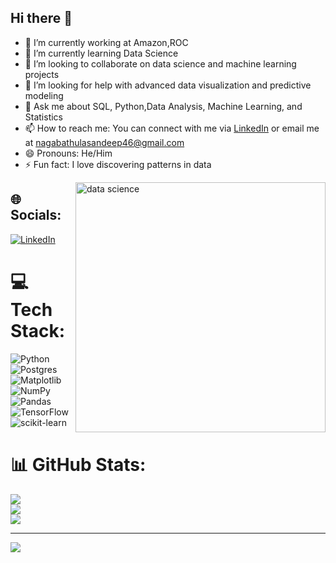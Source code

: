 ## Hi there 👋

<!--
**SandyCherry96/sandycherry96** is a ✨ _special_ ✨ repository because its `README.md` (this file) appears on your GitHub profile.

Here are some ideas to get you started:
-->

- 🔭 I’m currently working at Amazon,ROC
- 🌱 I’m currently learning Data Science
- 👯 I’m looking to collaborate on data science and machine learning projects
- 🤔 I’m looking for help with advanced data visualization and predictive modeling
- 💬 Ask me about SQL, Python,Data Analysis, Machine Learning, and Statistics
- 📫 How to reach me: You can connect with me via [LinkedIn](https://www.linkedin.com/in/contact-sandeepkumar/) or email me at nagabathulasandeep46@gmail.com
- 😄 Pronouns: He/Him
- ⚡ Fun fact: I love discovering patterns in data

<img align="right" alt="data science" width="400" src="https://www.aalpha.net/wp-content/uploads/2019/10/data-science-giphy.gif">  



## 🌐 Socials:
[![LinkedIn](https://img.shields.io/badge/LinkedIn-%230077B5.svg?logo=linkedin&logoColor=white)](https://linkedin.com/in/contact-sandeepkumar) 

# 💻 Tech Stack:
![Python](https://img.shields.io/badge/python-3670A0?style=for-the-badge&logo=python&logoColor=ffdd54) ![Postgres](https://img.shields.io/badge/postgres-%23316192.svg?style=for-the-badge&logo=postgresql&logoColor=white) ![Matplotlib](https://img.shields.io/badge/Matplotlib-%23ffffff.svg?style=for-the-badge&logo=Matplotlib&logoColor=black) ![NumPy](https://img.shields.io/badge/numpy-%23013243.svg?style=for-the-badge&logo=numpy&logoColor=white) ![Pandas](https://img.shields.io/badge/pandas-%23150458.svg?style=for-the-badge&logo=pandas&logoColor=white) ![TensorFlow](https://img.shields.io/badge/TensorFlow-%23FF6F00.svg?style=for-the-badge&logo=TensorFlow&logoColor=white) ![scikit-learn](https://img.shields.io/badge/scikit--learn-%23F7931E.svg?style=for-the-badge&logo=scikit-learn&logoColor=white)
# 📊 GitHub Stats:
![](https://github-readme-stats.vercel.app/api?username=SandyCherry96&theme=dark&hide_border=false&include_all_commits=false&count_private=false)<br/>
![](https://github-readme-streak-stats.herokuapp.com/?user=SandyCherry96&theme=dark&hide_border=false)<br/>
![](https://github-readme-stats.vercel.app/api/top-langs/?username=SandyCherry96&theme=dark&hide_border=false&include_all_commits=false&count_private=false&layout=compact)

---
[![](https://visitcount.itsvg.in/api?id=SandyCherry96&icon=0&color=0)](https://visitcount.itsvg.in)

<!-- Proudly created with GPRM ( https://gprm.itsvg.in ) -->
